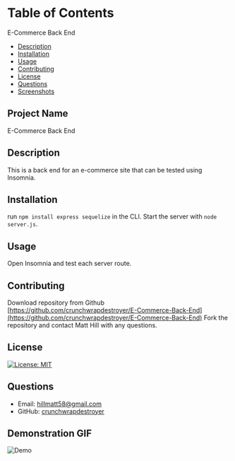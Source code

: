 # Table of Contents
E-Commerce Back End
- [Description](#description)
- [Installation](#installation)
- [Usage](#usage)
- [Contributing](#contributing)
- [License](#license)
- [Questions](#questions)
- [Screenshots](#screenshots)

## Project Name
E-Commerce Back End

## Description
This is a back end for an e-commerce site that can be tested using Insomnia.

## Installation
run <code>npm install express sequelize</code> in the CLI. Start the server with <code>node server.js</code>. 

## Usage
Open Insomnia and test each server route.

## Contributing
Download repository from Github [https://github.com/crunchwrapdestroyer/E-Commerce-Back-End](https://github.com/crunchwrapdestroyer/E-Commerce-Back-End)
Fork the repository and contact Matt Hill with any questions. 

## License
[![License: MIT](https://img.shields.io/badge/License-MIT-yellow.svg)](https://opensource.org/licenses/MIT)

## Questions
- Email: [hillmatt58@gmail.com]()
- GitHub: [crunchwrapdestroyer](https://github.com/crunchwrapdestroyer)

## Demonstration GIF
![Demo](./Develop/assets/demo.gif)